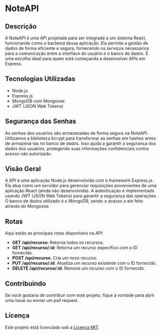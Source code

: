 # NoteAPI

## Descrição

A NoteAPI é uma API projetada para ser integrada a um sistema React, funcionando como o backend dessa aplicação. Ela permite a gestão de dados de forma eficiente e segura, fornecendo os serviços necessários para a comunicação entre a interface do usuário e o banco de dados. É uma escolha ideal para quem está começando a desenvolver APIs em Express.

## Tecnologias Utilizadas

- Node.js
- Express.js
- MongoDB com Mongoose
- JWT (JSON Web Tokens)

## Segurança das Senhas

As senhas dos usuários são armazenadas de forma segura na NoteAPI. Utilizamos a biblioteca bcrypt para transformar as senhas em hashes antes de armazená-las no banco de dados. Isso ajuda a garantir a segurança dos dados dos usuários, protegendo suas informações confidenciais contra acesso não autorizado.

## Visão Geral

A API é uma aplicação Node.js desenvolvida com o framework Express.js. Ela atua como um servidor para gerenciar requisições provenientes de uma aplicação React (ainda não desenvolvida). A autenticação é implementada usando JWT (JSON Web Tokens) para garantir a segurança das operações. O banco de dados utilizado é o MongoDB, sendo o acesso a ele feito através do Mongoose.

## Rotas

Aqui estão as principais rotas disponíveis na API:

- **GET /api/recurso**: Retorna todos os recursos.
- **GET /api/recurso/:id**: Retorna um recurso específico com o ID fornecido.
- **POST /api/recurso**: Cria um novo recurso.
- **PUT /api/recurso/:id**: Atualiza um recurso existente com o ID fornecido.
- **DELETE /api/recurso/:id**: Remove um recurso com o ID fornecido.

## Contribuindo

Se você gostaria de contribuir com este projeto, fique à vontade para abrir uma issue ou enviar um pull request.

## Licença

Este projeto está licenciado sob a [Licença MIT](https://opensource.org/licenses/MIT).
